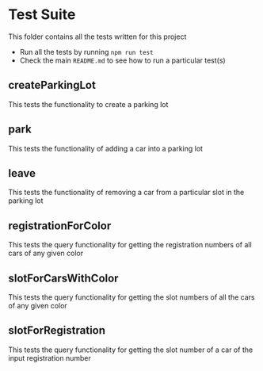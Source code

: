 # Test Suite

This folder contains all the tests written for this project

- Run all the tests by running `npm run test`
- Check the main `README.md` to see how to run a particular test(s)

## createParkingLot

This tests the functionality to create a parking lot

## park

This tests the functionality of adding a car into a parking lot

## leave

This tests the functionality of removing a car from a particular slot in the parking lot

## registrationForColor

This tests the query functionality for getting the registration numbers of all cars of any given color

## slotForCarsWithColor

This tests the query functionality for getting the slot numbers of all the cars of any given color

## slotForRegistration

This tests the query functionality for getting the slot number of a car of the input registration number
